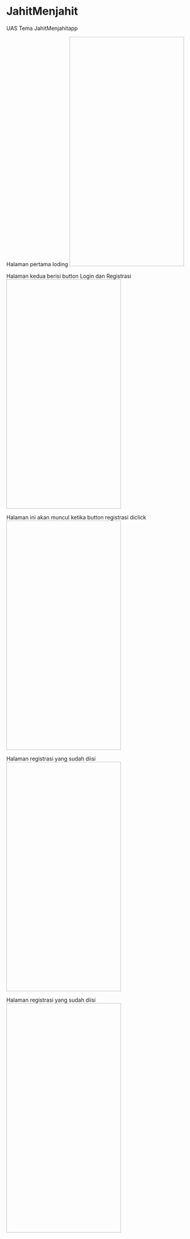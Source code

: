 # JahitMenjahit
 UAS Tema JahitMenjahitapp

 Halaman pertama loding
 <img scr="https://github.com/Fila006/JahitMenjahitApp/blob/main/Screenshot%20(55).png" width="300" height="600">

 Halaman kedua berisi button Login dan Registrasi
 <img scr="https://github.com/Fila006/JahitMenjahitApp/blob/main/login1.png" width="300" height="600">

 Halaman ini akan muncul ketika button registrasi diclick
 <img scr="https://github.com/Fila006/JahitMenjahitApp/blob/main/Screenshot%202023-07-12%20092616.png" width="300" height="600">

  Halaman registrasi yang sudah diisi
 <img scr="https://github.com/Fila006/JahitMenjahitApp/blob/main/Screenshot%202023-07-12%20093046.png" width="300" height="600">

  Halaman registrasi yang sudah diisi
 <img scr="https://github.com/Fila006/JahitMenjahitApp/blob/main/login2.png" width="300" height="600"> 
 
